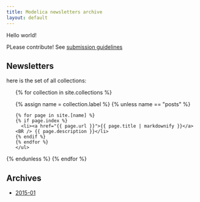 ```yaml
---
title: Modelica newsletters archive
layout: default
---
```


Hello world!

PLease contribute! See [submission guidelines](sg.html)


## Newsletters
here is the set of all collections:

  
  <section>
    <ul> 
{% for collection in site.collections %}

  {% assign name = collection.label %}
  {% unless name == "posts" %}
      
    {% for page in site.[name] %}
    {% if page.index %}
      <li><a href="{{ page.url }}">{{ page.title | markdownify }}</a> <BR /> {{ page.description }}</li>
    {% endif %}
    {% endfor %}
    </ul>
  </section>

{% endunless %}
{% endfor %}


## Archives

* [2015-01](archives/2015-01.html)
